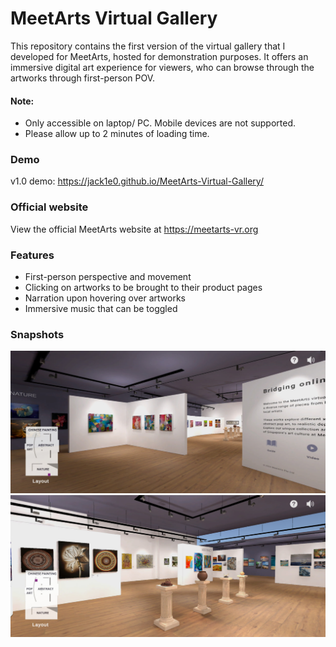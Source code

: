 # MeetArts Virtual Gallery
This repository contains the first version of the virtual gallery that I developed for MeetArts, hosted for demonstration purposes. It offers an immersive digital art experience for viewers, who can browse through the artworks through first-person POV. <br>

#### Note:
* Only accessible on laptop/ PC. Mobile devices are not supported.
* Please allow up to 2 minutes of loading time.

### Demo
v1.0 demo: https://jack1e0.github.io/MeetArts-Virtual-Gallery/

### Official website
View the official MeetArts website at https://meetarts-vr.org

### Features
* First-person perspective and movement
* Clicking on artworks to be brought to their product pages
* Narration upon hovering over artworks
* Immersive music that can be toggled

### Snapshots
![snapshot 1](images/snapshot1.jpg)
![snapshot 2](images/snapshot2.jpg)
